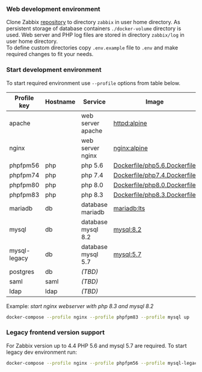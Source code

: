 ### Web development environment

Clone Zabbix [repository](https://git.zabbix.com/scm/zbx/zabbix.git) to directory `zabbix` in user home directory.
As persistent storage of database containers `./docker-volume` directory is used.
Web server and PHP log files are stored in directory `zabbix/log` in user home directory.\
To define custom directories copy `.env.example` file to `.env` and make required changes to fit your needs.

### Start development environment

To start required environment use `--profile` options from table below.

|Profile key|Hostname|Service|Image|
|-----------|--------|-------|-----|
|apache  ||web server apache|[httpd:alpine](https://hub.docker.com/_/httpd)|
|nginx   ||web server nginx|[nginx:alpine](https://hub.docker.com/_/nginx)|
|phpfpm56|php|php 5.6|[Dockerfile/php5.6.Dockerfile](./Dockerfile/php5.6.Dockerfile)|
|phpfpm74|php|php 7.4|[Dockerfile/php7.4.Dockerfile](./Dockerfile/php7.4.Dockerfile)|
|phpfpm80|php|php 8.0|[Dockerfile/php8.0.Dockerfile](./Dockerfile/php8.0.Dockerfile)|
|phpfpm83|php|php 8.3|[Dockerfile/php8.3.Dockerfile](./Dockerfile/php8.3.Dockerfile)|
|mariadb |db |database mariadb|[mariadb:lts](https://hub.docker.com/_/mariadb)|
|mysql   |db |database mysql 8.2|[mysql:8.2](https://hub.docker.com/_/mysql)|
|mysql-legacy|db |database mysql 5.7|[mysql:5.7](https://hub.docker.com/_/mysql)|
|postgres|db |_(TBD)_||
|saml    |saml|_(TBD)_||
|ldap    |ldap|_(TBD)_||

Example: _start nginx webserver with php 8.3 and mysql 8.2_

```sh
docker-compose --profile nginx --profile phpfpm83 --profile mysql up
```

### Legacy frontend version support

For Zabbix version up to 4.4 PHP 5.6 and mysql 5.7 are required. To start legacy dev environment run:

```sh
docker-compose --profile nginx --profile phpfpm56 --profile mysql-legacy up
```